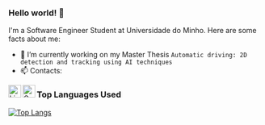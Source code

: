### Hello world! 👋

I'm a Software Engineer Student at Universidade do Minho. Here are some facts about me:

- 🔭 I’m currently working on my Master Thesis ```Automatic driving: 2D detection and tracking using AI techniques```
- 📫 Contacts:

[<img align="left" alt="LinkedIn" width="25px" src="https://image.flaticon.com/icons/png/512/174/174857.png"/>][linkedin]
[<img align="left" alt="Gmail" width="25px" src="https://image.flaticon.com/icons/png/512/281/281769.png"/>][email] 

[linkedin]: https://www.linkedin.com/in/jos%C3%A9-pinto-b60725114/
[email]: mailto:z.miguelpinto@gmail.com


### Top Languages Used
[![Top Langs](https://github-readme-stats.vercel.app/api/top-langs/?username=ZePinto99&layout=compact&theme=radical&langs_count=8)](https://github.com/ZePinto99/)

